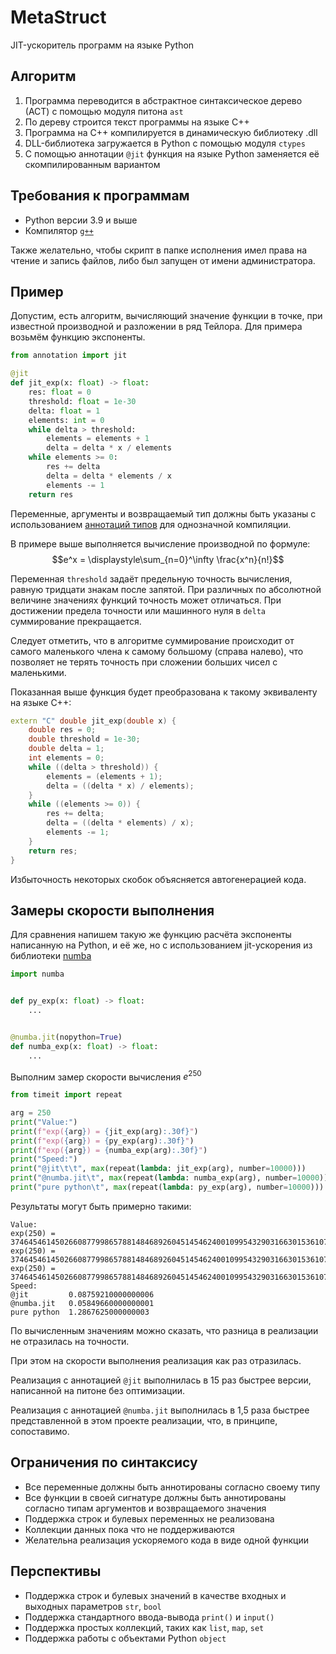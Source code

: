 # MetaStruct

JIT-ускоритель программ на языке Python

## Алгоритм

1. Программа переводится в абстрактное синтаксическое дерево (АСТ) с помощью модуля питона `ast`
2. По дереву строится текст программы на языке C++
3. Программа на C++ компилируется в динамическую библиотеку .dll
4. DLL-библиотека загружается в Python с помощью модуля `ctypes`
5. С помощью аннотации `@jit` функция на языке Python заменяется её скомпилированным вариантом


## Требования к программам

* Python версии 3.9 и выше
* Компилятор [`g++`](https://gcc.gnu.org/releases.html) 

Также желательно, чтобы скрипт в папке исполнения имел права на чтение и запись файлов, либо был запущен от
имени администратора.

## Пример

Допустим, есть алгоритм, вычисляющий значение функции в точке, при известной производной и разложении 
в ряд Тейлора. Для примера возьмём функцию экспоненты.

```python
from annotation import jit

@jit
def jit_exp(x: float) -> float:
    res: float = 0
    threshold: float = 1e-30
    delta: float = 1
    elements: int = 0
    while delta > threshold:
        elements = elements + 1
        delta = delta * x / elements
    while elements >= 0:
        res += delta
        delta = delta * elements / x
        elements -= 1
    return res
```

Переменные, аргументы и возвращаемый тип должны быть указаны с использованием 
[аннотаций типов](https://docs.python.org/3/library/typing.html) для однозначной компиляции.

В примере выше выполняется вычисление производной по формуле:
$$e^x = \displaystyle\sum_{n=0}^\infty \frac{x^n}{n!}$$

Переменная `threshold` задаёт предельную точность вычисления, равную тридцати знакам после запятой. При
различных по абсолютной величине значениях функций точность может отличаться. При достижении предела точности
или машинного нуля в `delta` суммирование прекращается.

Следует отметить, что в алгоритме суммирование происходит от самого маленького члена к самому большому
(справа налево), что позволяет не терять точность при сложении больших чисел с маленькими.

Показанная выше функция будет преобразована к такому эквиваленту на языке C++:

```cpp
extern "C" double jit_exp(double x) {
    double res = 0;
    double threshold = 1e-30;
    double delta = 1;
    int elements = 0;
    while ((delta > threshold)) {
        elements = (elements + 1);
        delta = ((delta * x) / elements);
    }
    while ((elements >= 0)) {
        res += delta;
        delta = ((delta * elements) / x);
        elements -= 1;
    }
    return res;
}
```

Избыточность некоторых скобок объясняется автогенерацией кода.

## Замеры скорости выполнения

Для сравнения напишем такую же функцию расчёта экспоненты написанную на Python, и её же, но с использованием
jit-ускорения из библиотеки [numba](https://numba.pydata.org/)

```python
import numba


def py_exp(x: float) -> float:
    ...


@numba.jit(nopython=True)
def numba_exp(x: float) -> float:
    ...
```

Выполним замер скорости вычисления $e^{250}$

```python
from timeit import repeat

arg = 250
print("Value:")
print(f"exp({arg}) = {jit_exp(arg):.30f}")
print(f"exp({arg}) = {py_exp(arg):.30f}")
print(f"exp({arg}) = {numba_exp(arg):.30f}")
print("Speed:")
print("@jit\t\t", max(repeat(lambda: jit_exp(arg), number=10000)))
print("@numba.jit\t", max(repeat(lambda: numba_exp(arg), number=10000)))
print("pure python\t", max(repeat(lambda: py_exp(arg), number=10000)))
```

Результаты могут быть примерно такими:
```
Value:
exp(250) = 3746454614502660877998657881484689260451454624001099543290316630153610787704025897267034669677141296546840576.000000000000000000000000000000
exp(250) = 3746454614502660877998657881484689260451454624001099543290316630153610787704025897267034669677141296546840576.000000000000000000000000000000
exp(250) = 3746454614502660877998657881484689260451454624001099543290316630153610787704025897267034669677141296546840576.000000000000000000000000000000
Speed:
@jit		 0.08759210000000006
@numba.jit	 0.05849660000000001
pure python	 1.2867625000000003
```

По вычисленным значениям можно сказать, что разница в реализации не отразилась на точности.

При этом на скорости выполнения реализация как раз отразилась. 

Реализация с аннотацией `@jit` выполнилась
в 15 раз быстрее версии, написанной на питоне без оптимизации. 

Реализация с аннотацией `@numba.jit`
выполнилась в 1,5 раза быстрее представленной в этом проекте реализации, что, в принципе, сопоставимо. 


## Ограничения по синтаксису

* Все переменные должны быть аннотированы согласно своему типу
* Все функции в своей сигнатуре должны быть аннотированы согласно типам аргументов и возвращаемого значения
* Поддержка строк и булевых переменных не реализована
* Коллекции данных пока что не поддерживаются
* Желательна реализация ускоряемого кода в виде одной функции

## Перспективы
* Поддержка строк и булевых значений в качестве входных и выходных параметров `str`, `bool`
* Поддержка стандартного ввода-вывода `print()` и `input()`
* Поддержка простых коллекций, таких как `list`, `map`, `set`
* Поддержка работы с объектами Python `object`
